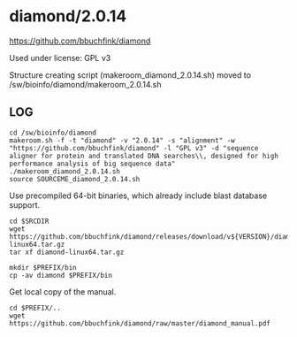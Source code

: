 diamond/2.0.14
==============

<https://github.com/bbuchfink/diamond>

Used under license:
GPL v3


Structure creating script (makeroom_diamond_2.0.14.sh) moved to /sw/bioinfo/diamond/makeroom_2.0.14.sh

LOG
---

    cd /sw/bioinfo/diamond
    makeroom.sh -f -t "diamond" -v "2.0.14" -s "alignment" -w "https://github.com/bbuchfink/diamond" -l "GPL v3" -d "sequence aligner for protein and translated DNA searches\\, designed for high performance analysis of big sequence data"
    ./makeroom_diamond_2.0.14.sh
    source SOURCEME_diamond_2.0.14.sh

Use precompiled 64-bit binaries, which already include blast database support.

    cd $SRCDIR
    wget https://github.com/bbuchfink/diamond/releases/download/v${VERSION}/diamond-linux64.tar.gz
    tar xf diamond-linux64.tar.gz

    mkdir $PREFIX/bin
    cp -av diamond $PREFIX/bin

Get local copy of the manual.

    cd $PREFIX/..
    wget https://github.com/bbuchfink/diamond/raw/master/diamond_manual.pdf

